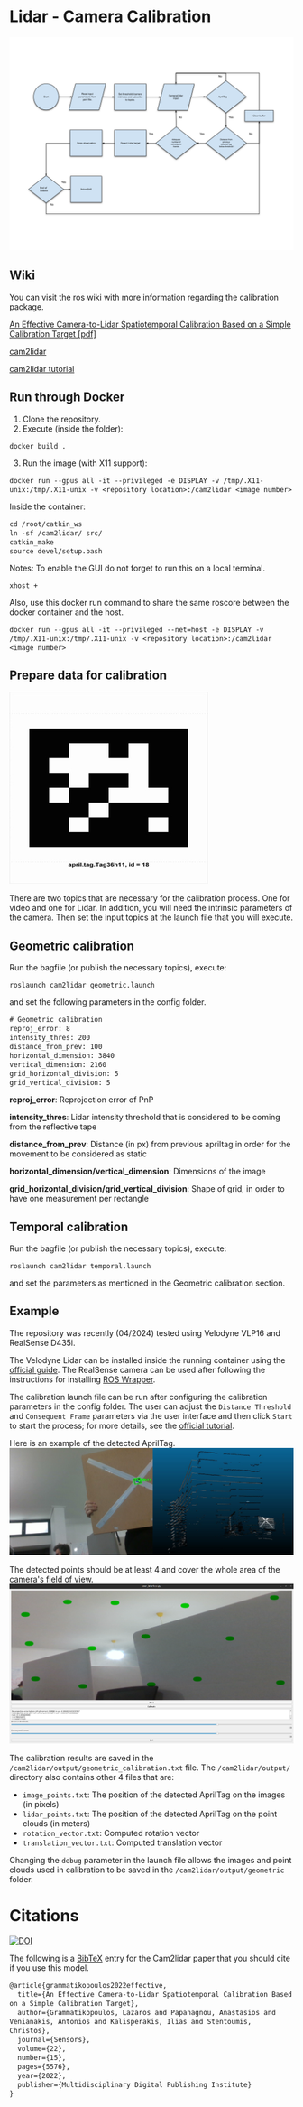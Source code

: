 # Lidar - Camera Calibration

![](./img/diagram.png)

## Wiki
You can visit the ros wiki with more information regarding the calibration package.

[An Effective Camera-to-Lidar Spatiotemporal Calibration Based
on a Simple Calibration Target [pdf]](https://www.mdpi.com/1424-8220/22/15/5576/pdf?version=1658889926)

[cam2lidar](http://wiki.ros.org/cam2lidar)

[cam2lidar tutorial](http://wiki.ros.org/cam2lidar/Tutorials/How%20to%20calibrate%20Lidar%20and%20Camera)

## Run through Docker

1. Clone the repository.
2. Execute (inside the folder):

```
docker build .
```

3. Run the image (with X11 support):
```
docker run --gpus all -it --privileged -e DISPLAY -v /tmp/.X11-unix:/tmp/.X11-unix -v <repository location>:/cam2lidar <image number>
```
Inside the container:
```
cd /root/catkin_ws
ln -sf /cam2lidar/ src/
catkin_make
source devel/setup.bash 
```


Notes:
To enable the GUI do not forget to run this on a local terminal.
```
xhost +
```
Also, use this docker run command to share the same roscore between the docker container and the host.
```
docker run --gpus all -it --privileged --net=host -e DISPLAY -v /tmp/.X11-unix:/tmp/.X11-unix -v <repository location>:/cam2lidar <image number>
```

## Prepare data for calibration
![](./img/tag36h11.jpg)

There are two topics that are necessary for the calibration process. One for video and one for Lidar.
In addition, you will need the intrinsic parameters of the camera.
Then set the input topics at the launch file that you will execute.

## Geometric calibration

Run the bagfile (or publish the necessary topics), execute:

```
roslaunch cam2lidar geometric.launch
```

and set the following parameters in the config folder.

```
# Geometric calibration
reproj_error: 8
intensity_thres: 200
distance_from_prev: 100
horizontal_dimension: 3840
vertical_dimension: 2160
grid_horizontal_division: 5
grid_vertical_division: 5
```

**reproj_error**: Reprojection error of PnP

**intensity_thres**: Lidar intensity threshold that is considered to be coming from the reflective tape

**distance_from_prev**: Distance (in px) from previous apriltag in order for the movement to be considered as static

**horizontal_dimension/vertical_dimension**: Dimensions of the image

**grid_horizontal_division/grid_vertical_division**: Shape of grid, in order to have one measurement per rectangle

## Temporal calibration

Run the bagfile (or publish the necessary topics), execute:

```
roslaunch cam2lidar temporal.launch
```

and set the parameters as mentioned in the Geometric calibration section.

## Example

The repository was recently (04/2024) tested using Velodyne VLP16 and RealSense D435i. 

The Velodyne Lidar can be installed inside the running container using the [official guide](https://wiki.ros.org/velodyne/Tutorials/Getting%20Started%20with%20the%20Velodyne%20VLP16). The RealSense camera can be used after following the instructions for installing [ROS Wrapper](https://github.com/IntelRealSense/realsense-ros/tree/ros1-legacy).

The calibration launch file can be run after configuring the calibration parameters in the config folder. The user can adjust the `Distance Threshold` and `Consequent Frame` parameters via the user interface and then click `Start` to start the process; for more details, see the [official tutorial](http://wiki.ros.org/cam2lidar/Tutorials/How%20to%20calibrate%20Lidar%20and%20Camera).

Here is an example of the detected AprilTag.
![](./img/example_1.jpg)

The detected points should be at least 4 and cover the whole area of the camera's field of view.
![](./img/example_1.png)

The calibration results are saved in the `/cam2lidar/output/geometric_calibration.txt` file.
The `/cam2lidar/output/` directory also contains other 4 files that are:
- `image_points.txt`: The position of the detected AprilTag on the images (in pixels)
- `lidar_points.txt`: The position of the detected AprilTag on the point clouds (in meters)
- `rotation_vector.txt`: Computed rotation vector
- `translation_vector.txt`: Computed translation vector

Changing the `debug` parameter in the launch file allows the images and point clouds used in calibration to be saved in the `/cam2lidar/output/geometric` folder.

# Citations
[![DOI](https://zenodo.org/badge/264818686.svg)](https://doi.org/10.3390/s22155576)

The following is a [BibTeX](www.bibtex.org) entry for the Cam2lidar paper that you should cite if you use this model.
```
@article{grammatikopoulos2022effective,
  title={An Effective Camera-to-Lidar Spatiotemporal Calibration Based on a Simple Calibration Target},
  author={Grammatikopoulos, Lazaros and Papanagnou, Anastasios and Venianakis, Antonios and Kalisperakis, Ilias and Stentoumis, Christos},
  journal={Sensors},
  volume={22},
  number={15},
  pages={5576},
  year={2022},
  publisher={Multidisciplinary Digital Publishing Institute}
}
```

